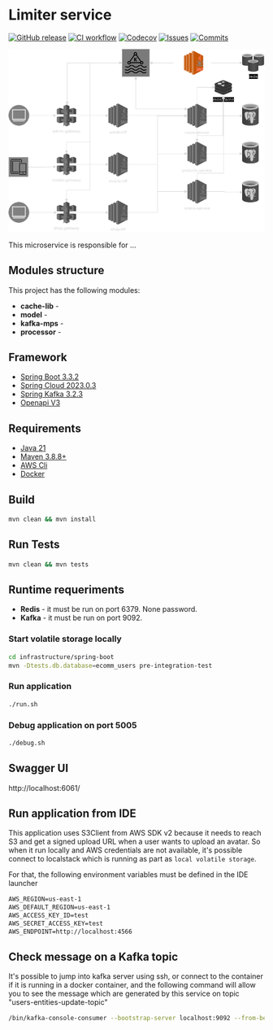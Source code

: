 
# Limiter service

[![GitHub release](https://img.shields.io/github/release/sjexpos/ecomm-limiter.svg?style=plastic)](https://github.com/sjexpos/ecomm-limiter/releases/latest)
[![CI workflow](https://img.shields.io/github/actions/workflow/status/sjexpos/ecomm-limiter/ci.yaml?branch=main&label=ci&logo=github&style=plastic)](https://github.com/sjexpos/ecomm-limiter/actions?workflow=CI)
[![Codecov](https://img.shields.io/codecov/c/github/sjexpos/ecomm-limiter?logo=codecov&style=plastic)](https://codecov.io/gh/sjexpos/ecomm-limiter)
[![Issues](https://img.shields.io/github/issues-search/sjexpos/ecomm-limiter?query=is%3Aopen&label=issues&style=plastic)](https://github.com/sjexpos/ecomm-limiter/issues)
[![Commits](https://img.shields.io/github/last-commit/sjexpos/ecomm-limiter?logo=github&style=plastic)](https://github.com/sjexpos/ecomm-limiter/commits)

![](docs/images/arch-limiter.png)

This microservice is responsible for ...


## Modules structure

This project has the following modules:

* **cache-lib** - 
* **model** - 
* **kafka-mps** - 
* **processor** - 

## Framework

* [Spring Boot 3.3.2](https://spring.io/projects/spring-boot/)
* [Spring Cloud 2023.0.3](https://spring.io/projects/spring-cloud)
* [Spring Kafka 3.2.3](https://spring.io/projects/spring-kafka)
* [Openapi V3](https://swagger.io/specification/)

## Requirements

* [Java 21](https://openjdk.org/install/)
* [Maven 3.8.8+](https://maven.apache.org/download.cgi)
* [AWS Cli](https://aws.amazon.com/es/cli/)
* [Docker](https://www.docker.com/)

## Build

```bash
mvn clean && mvn install
```

## Run Tests
```bash
mvn clean && mvn tests
```

## Runtime requeriments

* **Redis** - it must be run on port 6379. None password.
* **Kafka** - it must be run on port 9092.

### Start volatile storage locally

```bash
cd infrastructure/spring-boot
mvn -Dtests.db.database=ecomm_users pre-integration-test
```

### Run application
```bash
./run.sh
```

### Debug application on port 5005
```bash
./debug.sh
```

## Swagger UI

http://localhost:6061/


## Run application from IDE

This application uses S3Client from AWS SDK v2 because it needs to reach S3 and get a signed upload URL when a user wants to upload an avatar. So when it run locally and AWS credentials are not available, it's possible connect to localstack which is running as part as `local volatile storage`.

For that, the following environment variables must be defined in the IDE launcher
```
AWS_REGION=us-east-1
AWS_DEFAULT_REGION=us-east-1
AWS_ACCESS_KEY_ID=test
AWS_SECRET_ACCESS_KEY=test
AWS_ENDPOINT=http://localhost:4566
```


## Check message on a Kafka topic

It's possible to jump into kafka server using ssh, or connect to the container if it is running in a docker container,
and the following command will allow you to see the message which are generated by this service on topic "users-entities-update-topic"

```bash
/bin/kafka-console-consumer --bootstrap-server localhost:9092 --from-beginning --topic users-entities-update-topic
```
